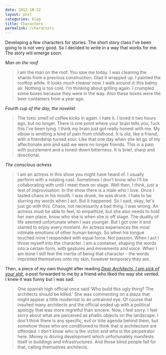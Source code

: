 ```yaml
---
date: 2012-10-22
layout: post
categories: blog
title: Characters
permalink: /characters
---
```

Developing a few characters for stories. The short story class I've been going to is not very good. So I decided to write in a way that works for me. The story will emerge soon.

_Man on the roof_

> I am the man on the roof. You saw me today. I was cleaning the shards from a previous construction. Glad it wrapped up. I painted the rooftop white. It looks much cleaner now. I walk around in this balmy air. Nothing is too cold. I'm thinking about grilling again. I crumpled some boxes because they were in the way. Also these boxes were the beer containers from a year ago.

_Fourth cup of the day, the novelist_

> The toxic smell of coffee kicks in again. I hate it. I loved it two hours ago, but no longer. There is one point where your brain tells you, fuck this I've been lying. I think my brain just got really honest with me. My elbow is emitting a kind of pain from childhood. It is old, like a friend, with a friendship turned sour. Like that one day when she let go of my affectionate arm and said we were no longer friends. This is a pain with puzzlement and a toned-down bitterness. It is brief, sharp and directional.

_The conscious actress_

> I am an actress in this show you might have heard of. I usually perform with a rotating cast.  Sometimes I don't know who I'll be collaborating with until I meet them on stage. Well then, I think, just a test of improvisation. In the show there is a male who I love. Once I tasted chaos in his mouth. I was drunk, he was drunk. I hate to be slurring my words when I act. But it happened. So I said, okay, let's just go with this. Chaos, not necessarily a bad thing. I was wrong. An actress must be able to feel, to empathize, but she also needs to hold her own place, know who she is when she is off stage. The duality of life seemed unfortunate when I was younger. But I got over it and started to enjoy every moment. An actress experiences the most intimate emotions of other human beings. So when his tongue touched mine I responded with equal force. Not passion. When I act I throw myself into the character. I am a container, shaping the words into a certain form, with gestures and movements and voice. When I am done I still feel the inertia of being that character - the words imprinted themselves onto my skin, however temporary they are.

Then, a piece of my own thought after reading [_Dear Architects, I am sick of your shit_](http://rasmusbroennum.files.wordpress.com/2007/07/deararchitects.pdf), a post forwarded to me by a friend who liked the way she vented. I knew it was funny but I was sad.

> One spanish high official once said 'Who build this ugly thing? The architects should be killed.' She was commenting on a plaza that might appear a little modernist to an untrained eye. Of course that insulted many architects and the official ended up with a political apology that was more regretful than sincere. Now, I feel sorry. I feel sorry about what are perceived as phallic objects on the landscape.  I don't think there is any specific, evil or trite agenda behind them, but somehow those who are conditioned to think that is architecture are offended. I don't know who is the victim and who is the perpetrator here. Money is driving development which unfortunately manifests itself in buildings and infrastructures. And those blind people fall for that, calling themselves architects.